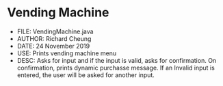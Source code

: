 # Vending Machine
 * FILE:    VendingMachine.java
 * AUTHOR:  Richard Cheung
 * DATE:    24 November 2019
 * USE:     Prints vending machine menu
 * DESC:    Asks for input and if the input is valid, asks for confirmation.
            On confirmation, prints dynamic purchasse message. If an Invalid
            input is entered, the user will be asked for another input.
